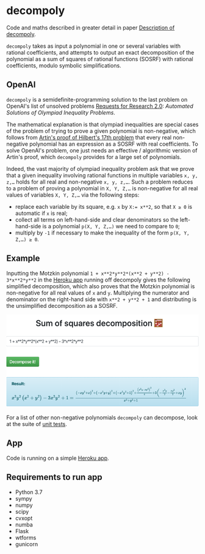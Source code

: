 # decompoly
Code and maths described in greater detail in paper [Description of decompoly](description_of_decompoly.pdf).

`decompoly` takes as input a polynomial in one or several variables with rational coefficients, and attempts to output an exact decomposition of the polynomial as a sum of squares of rational functions (SOSRF) with rational coefficients, modulo symbolic simplifications. 

## OpenAI
`decompoly` is a semidefinite-programming solution to the last problem on OpenAI's list of unsolved problems [Requests for Research 2.0](https://openai.com/blog/requests-for-research-2/): _Automated Solutions of Olympiad Inequality Problems_.

The mathematical explanation is that olympiad inequalities are special cases of the problem of trying to prove a given polynomial is non-negative, which follows from [Artin's proof of Hilbert's 17th problem](https://link.springer.com/article/10.1007%2FBF02952513) that every real non-negative polynomial has an expression as a SOSRF with real coefficients. To solve OpenAI's problem, one just needs an effective / algorithmic version of Artin's proof, which `decompoly` provides for a large set of polynomials.

Indeed, the vast majority of olympiad inequality problem ask that we prove that a given inequality involving rational functions in multiple variables `x, y, z,…` holds for all real and non-negative `x, y, z,…`. Such a problem reduces to a problem of proving a polynomial in `X, Y, Z,…` is non-negative for all real values of variables `X, Y, Z,…` via the following steps:
- replace each variable by its square, e.g. `x` by `X:= x**2`, so that `X ≥ 0` is automatic if `x` is real; 
- collect all terms on left-hand-side and clear denominators so the left-hand-side is a polynomial `p(X, Y, Z,…)` we need to compare to `0`;
- multiply by `-1` if necessary to make the inequality of the form `p(X, Y, Z,…) ≥ 0`.

## Example
Inputting the Motzkin polynomial `1 + x**2*y**2*(x**2 + y**2) - 3*x**2*y**2` in the 
[Heroku app](https://decompoly.herokuapp.com/) running off decompoly gives the following simplified decomposition, which also proves that the Motzkin polynomial is non-negative for all real values of `x` and `y`. Multiplying the numerator and denominator on the right-hand side with `x**2 + y**2 + 1` and distributing is the unsimplified decomposition as a SOSRF.

![decompoly screenshot](decompoly_screenshot_20191208.png "Motzkin polynomial decomposition")

For a list of other non-negative polynomials `decompoly` can decompose, look at the suite of [unit tests](tests/test_get_sos.py).


## App
Code is running on a simple [Heroku app](https://secure-shelf-02448.herokuapp.com/).

## Requirements to run app
- Python 3.7
- sympy
- numpy
- scipy
- cvxopt
- numba
- Flask
- wtforms
- gunicorn

